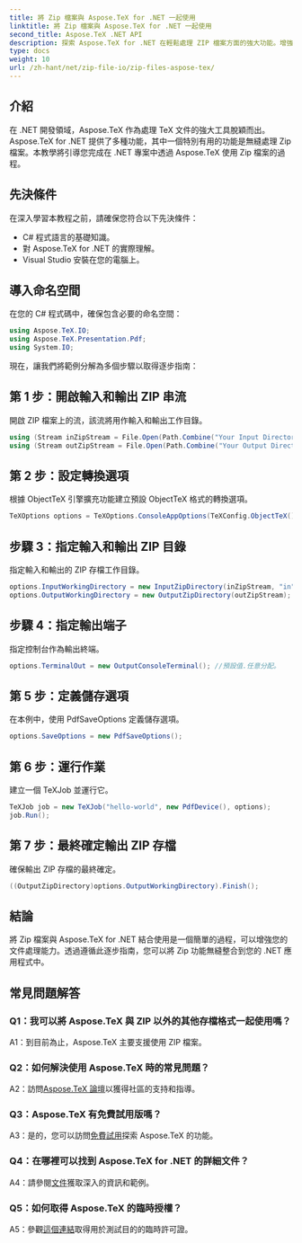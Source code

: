 ```yaml
---
title: 將 Zip 檔案與 Aspose.TeX for .NET 一起使用
linktitle: 將 Zip 檔案與 Aspose.TeX for .NET 一起使用
second_title: Aspose.TeX .NET API
description: 探索 Aspose.TeX for .NET 在輕鬆處理 ZIP 檔案方面的強大功能。增強應用程式中的文件處理。
type: docs
weight: 10
url: /zh-hant/net/zip-file-io/zip-files-aspose-tex/
---
```

## 介紹

在 .NET 開發領域，Aspose.TeX 作為處理 TeX 文件的強大工具脫穎而出。 Aspose.TeX for .NET 提供了多種功能，其中一個特別有用的功能是無縫處理 Zip 檔案。本教學將引導您完成在 .NET 專案中透過 Aspose.TeX 使用 Zip 檔案的過程。

## 先決條件

在深入學習本教程之前，請確保您符合以下先決條件：

- C# 程式語言的基礎知識。
- 對 Aspose.TeX for .NET 的實際理解。
- Visual Studio 安裝在您的電腦上。

## 導入命名空間

在您的 C# 程式碼中，確保包含必要的命名空間：

```csharp
using Aspose.TeX.IO;
using Aspose.TeX.Presentation.Pdf;
using System.IO;
```

現在，讓我們將範例分解為多個步驟以取得逐步指南：

## 第 1 步：開啟輸入和輸出 ZIP 串流

開啟 ZIP 檔案上的流，該流將用作輸入和輸出工作目錄。

```csharp
using (Stream inZipStream = File.Open(Path.Combine("Your Input Directory", "zip-in.zip"), FileMode.Open))
using (Stream outZipStream = File.Open(Path.Combine("Your Output Directory", "zip-pdf-out.zip"), FileMode.Create))
```

## 第 2 步：設定轉換選項

根據 ObjectTeX 引擎擴充功能建立預設 ObjectTeX 格式的轉換選項。

```csharp
TeXOptions options = TeXOptions.ConsoleAppOptions(TeXConfig.ObjectTeX());
```

## 步驟 3：指定輸入和輸出 ZIP 目錄

指定輸入和輸出的 ZIP 存檔工作目錄。

```csharp
options.InputWorkingDirectory = new InputZipDirectory(inZipStream, "in");
options.OutputWorkingDirectory = new OutputZipDirectory(outZipStream);
```

## 步驟 4：指定輸出端子

指定控制台作為輸出終端。

```csharp
options.TerminalOut = new OutputConsoleTerminal(); //預設值.任意分配。
```

## 第 5 步：定義儲存選項

在本例中，使用 PdfSaveOptions 定義儲存選項。

```csharp
options.SaveOptions = new PdfSaveOptions();
```

## 第 6 步：運行作業

建立一個 TeXJob 並運行它。

```csharp
TeXJob job = new TeXJob("hello-world", new PdfDevice(), options);
job.Run();
```

## 第 7 步：最終確定輸出 ZIP 存檔

確保輸出 ZIP 存檔的最終確定。

```csharp
((OutputZipDirectory)options.OutputWorkingDirectory).Finish();
```

## 結論

將 Zip 檔案與 Aspose.TeX for .NET 結合使用是一個簡單的過程，可以增強您的文件處理能力。透過遵循此逐步指南，您可以將 Zip 功能無縫整合到您的 .NET 應用程式中。

## 常見問題解答

### Q1：我可以將 Aspose.TeX 與 ZIP 以外的其他存檔格式一起使用嗎？

A1：到目前為止，Aspose.TeX 主要支援使用 ZIP 檔案。

### Q2：如何解決使用 Aspose.TeX 時的常見問題？

 A2：訪問[Aspose.TeX 論壇](https://forum.aspose.com/c/tex/47)以獲得社區的支持和指導。

### Q3：Aspose.TeX 有免費試用版嗎？

 A3：是的，您可以訪問[免費試用](https://releases.aspose.com/)探索 Aspose.TeX 的功能。

### Q4：在哪裡可以找到 Aspose.TeX for .NET 的詳細文件？

 A4：請參閱[文件](https://reference.aspose.com/tex/net/)獲取深入的資訊和範例。

### Q5：如何取得 Aspose.TeX 的臨時授權？

 A5：參觀[這個連結](https://purchase.aspose.com/temporary-license/)取得用於測試目的的臨時許可證。